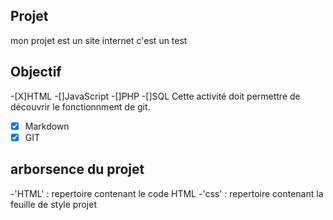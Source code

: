 ## Projet
mon projet est un site internet 
c'est un test

## Objectif 
-[X]HTML
-[]JavaScript
-[]PHP
-[]SQL
Cette activité doit permettre de découvrir le fonctionnment de git.
-[X] Markdown
-[X] GIT

## arborsence du projet 
-'HTML' : repertoire contenant le code HTML
-'css' : repertoire contenant la feuille de style projet

